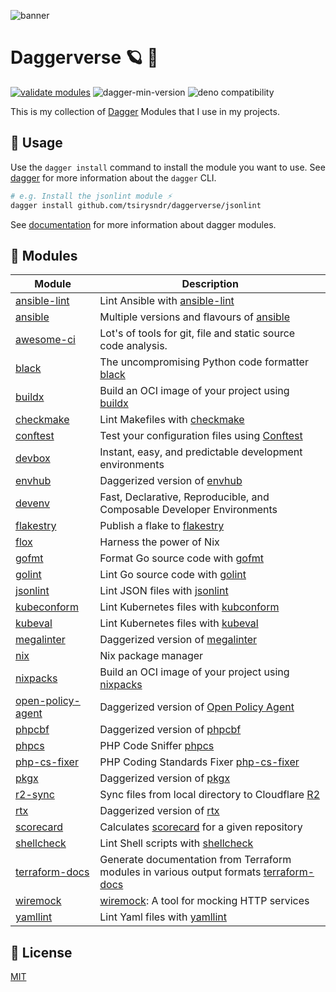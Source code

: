 ![banner](https://cdn.jsdelivr.net/gh/fluent-ci-templates/.github@main/assets/images/space_scene_space_landmarks_cartoon_style_725cc795-15b3-4bd7-8f17-9a7ee35417b9.png)

# Daggerverse 🪐 🌌

[![validate modules](https://github.com/tsirysndr/daggerverse/actions/workflows/ci.yml/badge.svg)](https://github.com/tsirysndr/daggerverse/actions/workflows/ci.yml)
![dagger-min-version](https://img.shields.io/badge/dagger-v0.10.0-blue?color=3D66FF)
![deno compatibility](https://shield.deno.dev/deno/^1.41)

This is my collection of [Dagger](https://dagger.io) Modules that I use in my projects.

## 🚀 Usage

Use the `dagger install` command to install the module you want to use.
See [dagger](https://docs.dagger.io/cli/465058/install/) for more information about the `dagger` CLI.

```sh
# e.g. Install the jsonlint module ⚡️
dagger install github.com/tsirysndr/daggerverse/jsonlint
```

See [documentation](https://docs.dagger.io/zenith/) for more information about dagger modules.

## 🧩 Modules

| Module                      | Description |
| --------------------------- | ------------ |
| [ansible-lint](./ansible-lint/) | Lint Ansible with [ansible-lint](https://github.com/ansible/ansible-lint) |
| [ansible](./ansible/)       | Multiple versions and flavours of [ansible](https://github.com/ansible/ansible) |
| [awesome-ci](./awesome-ci/) | Lot's of tools for git, file and static source code analysis. |
| [black](./black/)           | The uncompromising Python code formatter [black](https://github.com/psf/black) |
| [buildx](./buildx/)         | Build an OCI image of your project using [buildx](https://github.com/docker/buildx) |
| [checkmake](./checkmake/)   | Lint Makefiles with [checkmake](https://github.com/mrtazz/checkmake) |
| [conftest](./conftest/)     | Test your configuration files using [Conftest](https://conftest.dev/) |
| [devbox](./devbox/)         | Instant, easy, and predictable development environments |
| [envhub](./envhub/)         | Daggerized version of [envhub](https://github.com/tsirysndr/envhub) |
| [devenv](./devenv/)         | Fast, Declarative, Reproducible, and Composable Developer Environments |
| [flakestry](./flakestry/)   | Publish a flake to [flakestry](https://flakestry.dev) |
| [flox](./flox/)             | Harness the power of Nix |
| [gofmt](./gofmt/)           | Format Go source code with [gofmt](https://godoc.org/cmd/gofmt) |
| [golint](./golint/)         | Lint Go source code with [golint](https://github.com/golang/lint) |
| [jsonlint](./jsonlint/)     | Lint JSON files with [jsonlint](https://github.com/zaach/jsonlint) |
| [kubeconform](./kubeconform/)       | Lint Kubernetes files with [kubconform](https://github.com/yannh/kubeconform) |
| [kubeval](./kubeval/)       | Lint Kubernetes files with [kubeval](https://github.com/instrumenta/kubeval) |
| [megalinter](./megalinter/) | Daggerized version of [megalinter](https://github.com/oxsecurity/megalinter) |
| [nix](./nix)                | Nix package manager |
| [nixpacks](./nixpacks/)     | Build an OCI image of your project using [nixpacks](https://nixpacks.com/) |
| [open-policy-agent](./open-policy-agent/)  | Daggerized version of [Open Policy Agent](https://www.openpolicyagent.org/) |
| [phpcbf](./phpcbf/)         | Daggerized version of [phpcbf](https://github.com/squizlabs/PHP_CodeSniffer) |
| [phpcs](./phpcs/)           | PHP Code Sniffer [phpcs](https://github.com/squizlabs/PHP_CodeSniffer) |
| [php-cs-fixer](./php-cs-fixer/) | PHP Coding Standards Fixer [php-cs-fixer](https://github.com/FriendsOfPHP/PHP-CS-Fixer) |
| [pkgx](./pkgx/)             | Daggerized version of [pkgx](https://pkgx.sh) |
| [r2-sync](./r2-sync/)       | Sync files from local directory to Cloudflare [R2](https://www.cloudflare.com/developer-platform/r2/) |
| [rtx](./rtx/)               | Daggerized version of [rtx](https://github.com/jdx/rtx) |
| [scorecard](./scorecard/)   | Calculates [scorecard](https://github.com/ossf/scorecard) for a given repository |
| [shellcheck](./shellcheck/) | Lint Shell scripts with [shellcheck](https://github.com/koalaman/shellcheck) |
| [terraform-docs](./terraform-docs/) | Generate documentation from Terraform modules in various output formats [terraform-docs](https://terraform-docs.io/) |
| [wiremock](./wiremock/)     | [wiremock](https://wiremock.org/): A tool for mocking HTTP services |
| [yamllint](./yamllint/)     | Lint Yaml files with [yamllint](https://github.com/adrienverge/yamllint) |

## 📝 License

[MIT](LICENSE)
